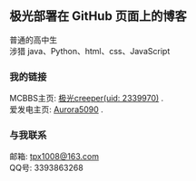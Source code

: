 ## 极光部署在 GitHub 页面上的博客  

普通的高中生  
涉猎 java、Python、html、css、JavaScript

### 我的链接  

MCBBS主页: [极光creeper(uid: 2339970)](https://www.mcbbs.net/?2339970) .  
爱发电主页: [Aurora5090](https://afdian.net/@Aurora5090) .

### 与我联系  

邮箱: tpx1008@163.com  
QQ号: 3393863268
